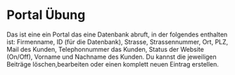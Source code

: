 <h1>Portal Übung</h1>

Das ist eine ein Portal das eine Datenbank abruft, in der folgendes enthalten ist: 
Firmenname, ID (für die Datenbank), Strasse, Strassennummer, Ort, PLZ, Mail des Kunden, Telephonnummer das Kunden,
Status der Website (On/Off), Vorname und Nachname des Kunden. Du kannst die jeweiligen Beiträge löschen,bearbeiten oder einen komplett neuen Eintrag erstellen.
